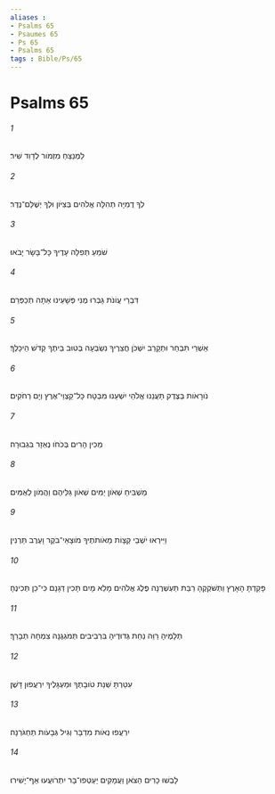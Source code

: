```yaml
---
aliases : 
- Psalms 65
- Psaumes 65
- Ps 65
- Psalms 65
tags : Bible/Ps/65
---
```


# Psalms 65

###### 1
לַמְנַצֵּחַ מִזְמֹור לְדָוִד שִׁיר׃
###### 2
לְךָ דֻמִיָּה תְהִלָּה אֱלֹהִים בְּצִיֹּון וּלְךָ יְשֻׁלַּם־נֶדֶר׃
###### 3
שֹׁמֵעַ תְּפִלָּה עָדֶיךָ כָּל־בָּשָׂר יָבֹאוּ׃
###### 4
דִּבְרֵי עֲוֹנֹת גָּבְרוּ מֶנִּי פְּשָׁעֵינוּ אַתָּה תְכַפְּרֵם׃
###### 5
אַשְׁרֵי תִּבְחַר וּתְקָרֵב יִשְׁכֹּן חֲצֵרֶיךָ נִשְׂבְּעָה בְּטוּב בֵּיתֶךָ קְדֹשׁ הֵיכָלֶךָ׃
###### 6
נֹורָאֹות בְּצֶדֶק תַּעֲנֵנוּ אֱלֹהֵי יִשְׁעֵנוּ מִבְטָח כָּל־קַצְוֵי־אֶרֶץ וְיָם רְחֹקִים׃
###### 7
מֵכִין הָרִים בְּכֹחֹו נֶאְזָר בִּגְבוּרָה׃
###### 8
מַשְׁבִּיחַ שְׁאֹון יַמִּים שְׁאֹון גַּלֵּיהֶם וַהֲמֹון לְאֻמִּים׃
###### 9
וַיִּירְאוּ יֹשְׁבֵי קְצָוֹת מֵאֹותֹתֶיךָ מֹוצָאֵי־בֹקֶר וָעֶרֶב תַּרְנִין׃
###### 10
פָּקַדְתָּ הָאָרֶץ וַתְּשֹׁקְקֶהָ רַבַּת תַּעְשְׁרֶנָּה פֶּלֶג אֱלֹהִים מָלֵא מָיִם תָּכִין דְּגָנָם כִּי־כֵן תְּכִינֶהָ׃
###### 11
תְּלָמֶיהָ רַוֵּה נַחֵת גְּדוּדֶיהָ בִּרְבִיבִים תְּמֹגְגֶנָּה צִמְחָהּ תְּבָרֵךְ׃
###### 12
עִטַּרְתָּ שְׁנַת טֹובָתֶךָ וּמַעְגָּלֶיךָ יִרְעֲפוּן דָּשֶׁן׃
###### 13
יִרְעֲפוּ נְאֹות מִדְבָּר וְגִיל גְּבָעֹות תַּחְגֹּרְנָה׃
###### 14
לָבְשׁוּ כָרִים הַצֹּאן וַעֲמָקִים יַעַטְפוּ־בָר יִתְרֹועֲעוּ אַף־יָשִׁירוּ׃
